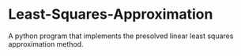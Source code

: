 # Least-Squares-Approximation
A python program that implements the presolved linear least squares approximation method.
